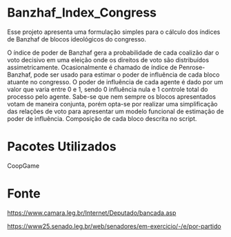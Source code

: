 # Banzhaf_Index_Congress
Esse projeto apresenta uma formulação simples para o cálculo dos índices de Banzhaf de blocos ideológicos do congresso.

O índice de poder de Banzhaf gera a probabilidade de cada coalizão dar o voto decisivo em uma eleição onde os direitos de voto são distribuídos assimetricamente. Ocasionalmente é chamado de índice de Penrose-Banzhaf, pode ser usado para estimar o poder de influência de cada bloco atuante no congresso. O poder de influência de cada agente é dado por um valor que varia entre 0 e 1, sendo 0 influência nula e 1 controle total do processo pelo agente. Sabe-se que nem sempre os blocos apresentados votam de maneira conjunta, porém opta-se por realizar uma simplificação das relações de voto para apresentar um modelo funcional de estimação de poder de influência. Composição de cada bloco descrita no script.

# Pacotes Utilizados
CoopGame

# Fonte

https://www.camara.leg.br/Internet/Deputado/bancada.asp 


https://www25.senado.leg.br/web/senadores/em-exercicio/-/e/por-partido

